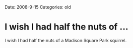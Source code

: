 Date: 2008-9-15
Categories: old

# I wish I had half the nuts of ...

I wish I had half the nuts of a Madison Square Park squirrel.
